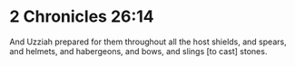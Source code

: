 # 2 Chronicles 26:14

And Uzziah prepared for them throughout all the host shields, and spears, and helmets, and habergeons, and bows, and slings [to cast] stones.